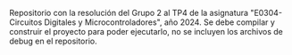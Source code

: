 Repositorio con la resolución del Grupo 2 al TP4 de la asignatura "E0304-Circuitos Digitales y Microcontroladores", año 2024.
Se debe compilar y construir el proyecto para poder ejecutarlo, no se incluyen los archivos de debug en el repositorio.
